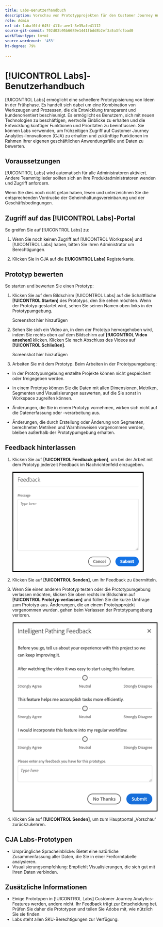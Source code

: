 ```yaml
---
title: Labs-Benutzerhandbuch
description: Vorschau von Prototypprojekten für den Customer Journey Analytics anzeigen
role: Admin
exl-id: 1abaf0fd-645f-411b-aee1-3e35afe41112
source-git-commit: 702d03b95b6689e1441fbdd8b2ef3a5a3fcfbad0
workflow-type: tm+mt
source-wordcount: '453'
ht-degree: 79%

---
```


# [!UICONTROL Labs]-Benutzerhandbuch

[!UICONTROL Labs] ermöglicht eine schnellere Prototypisierung von Ideen in der Frühphase. Es handelt sich dabei um eine Kombination von Werkzeugen und Prozessen, die die Entwicklung transparent und kundenorientiert beschleunigt. Es ermöglicht es Benutzern, sich mit neuen Technologien zu beschäftigen, wertvolle Einblicke zu erhalten und die Entwicklung künftiger Funktionen und Prioritäten zu beeinflussen. Sie können Labs verwenden, um frühzeitigen Zugriff auf Customer Journey Analytics-Innovationen (CJA) zu erhalten und zukünftige Funktionen im Rahmen Ihrer eigenen geschäftlichen Anwendungsfälle und Daten zu bewerten.

## Voraussetzungen

[!UICONTROL Labs] wird automatisch für alle Administratoren aktiviert. Andere Teammitglieder sollten sich an ihre Produktadministratoren wenden und Zugriff anfordern.

Wenn Sie dies noch nicht getan haben, lesen und unterzeichnen Sie die entsprechenden Vordrucke der Geheimhaltungsvereinbarung und der Geschäftsbedingungen.

## Zugriff auf das [!UICONTROL Labs]-Portal

So greifen Sie auf [!UICONTROL Labs] zu:

1. Wenn Sie noch keinen Zugriff auf [!UICONTROL Workspace] und [!UICONTROL Labs] haben, bitten Sie Ihren Administrator um Berechtigungen.

1. Klicken Sie in CJA auf die **[!UICONTROL Labs]** Registerkarte.

## Prototyp bewerten

So starten und bewerten Sie einen Prototyp:

1. Klicken Sie auf dem Bildschirm [!UICONTROL Labs] auf die Schaltfläche **[!UICONTROL Starten]** des Prototyps, den Sie sehen möchten. Wenn der Prototyp gestartet wird, sehen Sie seinen Namen oben links in der Prototypumgebung.

   Screenshot hier hinzufügen

1. Sehen Sie sich ein Video an, in dem der Prototyp hervorgehoben wird, indem Sie rechts oben auf dem Bildschirm auf **[!UICONTROL Video ansehen]** klicken. Klicken Sie nach Abschluss des Videos auf **[!UICONTROL Schließen]**.

   Screenshot hier hinzufügen

1. Arbeiten Sie mit dem Prototyp. Beim Arbeiten in der Prototypumgebung:

* In der Prototypumgebung erstellte Projekte können nicht gespeichert oder freigegeben werden.

* In einem Prototyp können Sie die Daten mit allen Dimensionen, Metriken, Segmenten und Visualisierungen auswerten, auf die Sie sonst in Workspace zugreifen können.

* Änderungen, die Sie in einem Prototyp vornehmen, wirken sich nicht auf die Datenerfassung oder -verarbeitung aus.

* Änderungen, die durch Erstellung oder Änderung von Segmenten, berechneten Metriken und Warnhinweisen vorgenommen werden, bleiben außerhalb der Prototypumgebung erhalten.

## Feedback hinterlassen

1. Klicken Sie auf **[!UICONTROL Feedback geben]**, um bei der Arbeit mit dem Prototyp jederzeit Feedback im Nachrichtenfeld einzugeben.

   ![feedback_box](assets/give_feedback.png)

1. Klicken Sie auf **[!UICONTROL Senden]**, um Ihr Feedback zu übermitteln.

1. Wenn Sie einen anderen Prototyp testen oder die Prototypumgebung verlassen möchten, klicken Sie oben rechts im Bildschirm auf **[!UICONTROL Prototyp verlassen]** und füllen Sie die kurze Umfrage zum Prototyp aus. Änderungen, die an einem Prototypprojekt vorgenommen wurden, gehen beim Verlassen der Prototypumgebung verloren.

   ![Feld für neues Feedback](assets/short-survey.png)

1. Klicken Sie auf **[!UICONTROL Senden]**, um zum Hauptportal „Vorschau“ zurückzukehren.

## CJA Labs-Prototypen

* Ursprüngliche Spracheinblicke: Bietet eine natürliche Zusammenfassung aller Daten, die Sie in einer Freiformtabelle analysieren.
* Visualisierungsempfehlung: Empfiehlt Visualisierungen, die sich gut mit Ihren Daten verbinden.

## Zusätzliche Informationen

* Einige Prototypen in [!UICONTROL Labs] Customer Journey Analytics-Features werden, andere nicht. Ihr Feedback trägt zur Entscheidung bei. Prüfen Sie daher die Prototypen und teilen Sie Adobe mit, wie nützlich Sie sie finden.
* Labs steht allen SKU-Berechtigungen zur Verfügung.

